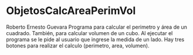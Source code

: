 # ObjetosCalcAreaPerimVol
Roberto Ernesto Guevara
Programa para calcular el perimetro y área de un cuadrado. También, para calcular volumen de un cubo.
Al ejecutar el programa se le pide al usuario que ingrese la medida de un lado.
Hay tres botones para realizar el calculo (perimetro, area, volumen).
